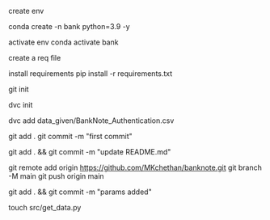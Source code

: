 create env

conda create -n bank python=3.9 -y

activate env
conda activate bank

create a req file


install requirements
pip install -r requirements.txt

git init

dvc init

dvc add data_given/BankNote_Authentication.csv

git add .
git commit -m "first commit"


git add . && git commit -m "update README.md"

git remote add origin https://github.com/MKchethan/banknote.git
git branch -M main
git push origin main


git add . && git commit -m "params added"


touch src/get_data.py